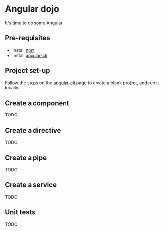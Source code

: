 # Angular dojo
It's time to do some Angular

## Pre-requisites
* Install [npm](https://www.npmjs.com/)
* Install [angular-cli](https://github.com/angular/angular-cli/)

## Project set-up
Follow the steps on the [angular-cli](https://github.com/angular/angular-cli/) page to create a blank project, and run it locally.

## Create a component
TODO

## Create a directive
TODO

## Create a pipe
TODO

## Create a service
TODO

## Unit tests
TODO
